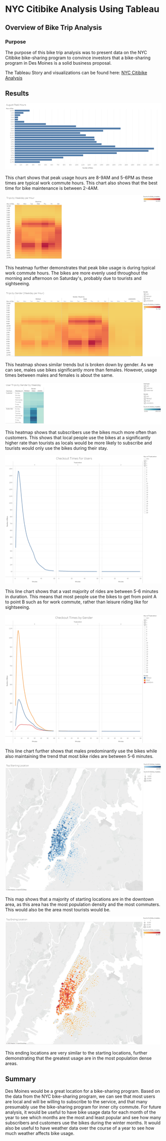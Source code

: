 # NYC Citibike Analysis Using Tableau

## Overview of Bike Trip Analysis

### Purpose
The purpose of this bike trip analysis was to present data on the NYC Citibike bike-sharing program to convince investors that a bike-sharing program in Des Moines is a solid business proposal.

The Tableau Story and visualizations can be found here: [NYC Citibike Analysis](https://public.tableau.com/profile/michael.leggett#!/vizhome/NYCCitibikeAnalysis_16219136477410/NYCCitibikeAnalysis)

## Results

![August Peak Hours](Resources/august_peak_hours.PNG)

This chart shows that peak usage hours are 8-9AM and 5-6PM as these times are typical work commute hours. This chart also shows that the best time for bike maintenance is between 2-4AM.

![Trips by Weekday Per Hour](Resources/trips_by_weekday_per_hour.PNG)

This heatmap further demonstrates that peak bike usage is during typical work commute hours. The bikes are more evenly used throughout the morning and afternoon on Saturday's, probably due to tourists and sightseeing.

![Trips by Gender](Resources/trips_by_gender.PNG)

This heatmap shows similar trends but is broken down by gender. As we can see, males use bikes significantly more than females. However, usage times between males and females is about the same.

![User Trips by Gender](Resources/user_trips_by_gender.PNG)

This heatmap shows that subscribers use the bikes much more often than customers. This shows that local people use the bikes at a significantly higher rate than tourists as locals would be more likely to subscribe and tourists would only use the bikes during their stay.

![Checkout Times for Users](Resources/checkout_times_for_users.PNG)

This line chart shows that a vast majority of rides are between 5-6 minutes in duration. This means that most people use the bikes to get from point A to point B such as for work commute, rather than leisure riding like for sightseeing.

![Checkout_Times_by_Gender](Resources/checkout_times_by_gender.PNG)

This line chart further shows that males predominantly use the bikes while also maintaining the trend that most bike rides are between 5-6 minutes.

![Top Starting Location](Resources/top_starting_location.PNG)

This map shows that a majority of starting locations are in the downtown area, as this area has the most population density and the most commuters. This would also be the area most tourists would be.

![Top Ending Location](Resources/top_ending_location.PNG)

This ending locations are very similar to the starting locations, further demonstrating that the greatest usage are in the most population dense areas.

## Summary
Des Moines would be a great location for a bike-sharing program. Based on the data from the NYC bike-sharing program, we can see that most users are local and will be willing to subscribe to the service, and that many presumably use the bike-sharing program for inner city commute. For future analysis, it would be useful to have bike usage data for each month of the year to see which months are the most and least popular and see how many subscribers and customers use the bikes during the winter months. It would also be useful to have weather data over the course of a year to see how much weather affects bike usage.
